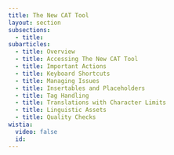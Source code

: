 ```yaml
---
title: The New CAT Tool
layout: section
subsections:
  - title:
subarticles:
  - title: Overview
  - title: Accessing The New CAT Tool
  - title: Important Actions
  - title: Keyboard Shortcuts
  - title: Managing Issues
  - title: Insertables and Placeholders
  - title: Tag Handling
  - title: Translations with Character Limits
  - title: Linguistic Assets
  - title: Quality Checks
wistia:
  video: false
  id:
---
```



